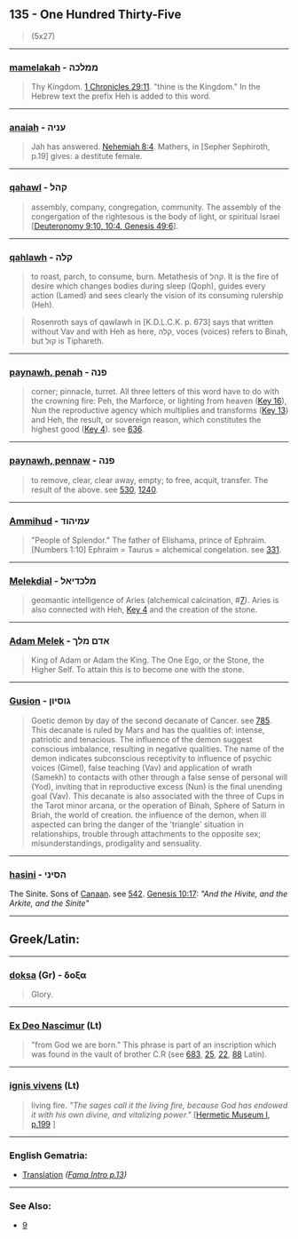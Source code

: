 ## 135 - One Hundred Thirty-Five
> (5x27)

---

### [mamelakah](/keys/MMLKH) - ממלכה
> Thy Kingdom. [1 Chronicles 29:11](http://biblehub.com/1_chronicles/29-11.htm). "thine is the Kingdom." In the Hebrew text the prefix Heh is added to this word.

---

### [anaiah](/keys/ONIH) - עניה
> Jah has answered. [Nehemiah 8:4](http://biblehub.com/nehemiah/8-4.htm). Mathers, in [Sepher Sephiroth, p.19] gives: a destitute female.

---

### [qahawl](/keys/QHL) - קהל
> assembly, company, congregation, community. The assembly of the congergation of the rightesous is the body of light, or spiritual Israel [[Deuteronomy 9:10, 10:4, Genesis 49:6](https://www.biblegateway.com/passage/?search=Deuteronomy+9%3A10%2C+10%3A4%2C+Genesis+49%3A6&version=KJV;WLC)].

---

### [qahlawh](/keys/QLH) - קלה
> to roast, parch, to consume, burn. Metathesis of קהל. It is the fire of desire which changes bodies during sleep (Qoph), guides every action (Lamed) and sees clearly the vision of its consuming rulership (Heh).

> Rosenroth says of qawlawh in [K.D.L.C.K. p. 673] says that written without Vav and with Heh as here, קלה, voces (voices) refers to Binah, but קול is Tiphareth.

---

### [paynawh, penah](/keys/PNH) - פנה
> corner; pinnacle, turret. All three letters of this word have to do with the crowning fire: Peh, the Marforce, or lighting from heaven ([Key 16](16)), Nun the reproductive agency which multiplies and transforms ([Key 13](13)) and Heh, the result, or sovereign reason, which constitutes the highest good ([Key 4](4)). see [636](636).

---

### [paynawh, pennaw](/keys/PNH) - פנה
> to remove, clear, clear away, empty; to free, acquit, transfer. The result of the above. see [530](530), [1240](1240).

---

### [Ammihud](/keys/OMIHVD) - עמיהוד
> "People of Splendor." The father of Elishama, prince of Ephraim. [Numbers 1:10] Ephraim = Taurus = alchemical congelation. see [331](331).

---

### [Melekdial](/keys/MLKDIAL) - מלכדיאל
> geomantic intelligence of Aries (alchemical calcination, #[7](7)). Aries is also connected with Heh, [Key 4](4) and the creation of the stone.

---

### [Adam Melek](/keys/ADM.MLK) - אדם מלך
> King of Adam or Adam the King. The One Ego, or the Stone, the Higher Self. To attain this is to become one with the stone.

---

### [Gusion](/keys/GVSIVN) - גוסיון
> Goetic demon by day of the second decanate of Cancer. see [785](785). This decanate is ruled by Mars and has the qualities of: intense, patriotic and tenacious. The influence of the demon suggest conscious imbalance, resulting in negative qualities. The name of the demon indicates subconscious receptivity to influence of psychic voices (Gimel), false teaching (Vav) and application of wrath (Samekh) to contacts with other through a false sense of personal will (Yod), inviting that in reproductive excess (Nun) is the final unending goal (Vav). This decanate is also associated with the three of Cups in the Tarot minor arcana, or the operation of Binah, Sphere of Saturn in Briah, the world of creation. the influence of the demon, when ill aspected can bring the danger of the 'triangle' situation in relationships, trouble through attachments to the opposite sex; misunderstandings, prodigality and sensuality.

---

### [hasini](/keys/HSINI) - הסיני
The Sinite. Sons of [Canaan](/keys/QNON). see [542](542). [Genesis 10:17](https://biblehub.com/genesis/10-17.htm): *"And the Hivite, and the Arkite, and the Sinite"*

---

## Greek/Latin:

---

### [doksa](/greek?word=doksa) (Gr) - δοξα
> Glory.

---

### [Ex Deo Nascimur](/latin?word=Ex+Deo+Nascimur) (Lt)
> "from God we are born." This phrase is part of an inscription which was found in the vault of brother C.R (see [683](683), [25](25), [22](22), [88](88) Latin).

---

### [ignis vivens](/latin?word=ignis+vivens) (Lt)
> living fire. *"The sages call it the living fire, because God has endowed it with his own divine, and vitalizing power."* [[Hermetic Museum I, p.199](https://archive.org/stream/b24927363_0001#page/199)
]
---

### English Gematria:

- [Translation](/english?word=Translation) *([Fama Intro p.13](https://archive.org/stream/fameconfessionof00vaug#page/n13))*

---

### See Also:

- [9](9)

